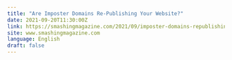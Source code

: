 ```yaml
---
title: "Are Imposter Domains Re-Publishing Your Website?"
date: 2021-09-20T11:30:00Z
link: https://smashingmagazine.com/2021/09/imposter-domains-republishing-website/?utm_medium=RSS&utm_source=news.12bit.vn
site: www.smashingmagazine.com
language: English
draft: false
---
```

